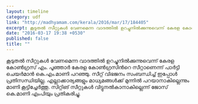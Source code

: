 ```yaml
---
layout: timeline
category: udf
link: "http://madhyamam.com/kerala/2016/mar/17/184405"
excerpt: കൂടുതൽ സീറ്റുകൾ വേണമെന്ന വാദത്തിൽ ഉറച്ചുനിൽക്കുന്നുവെന്ന് കേരള കോൺഗ്രസ് എം. പൂഞ്ഞാർ കേരള കോൺഗ്രസിന്‍റെ സീറ്റാണെന്ന് പാർട്ടി ചെയർമാൻ കെ.എം.മാണി പറഞ്ഞു.
date: "2016-03-17 19:38 +0530"
published: false
title: ""
---
```


കൂടുതൽ സീറ്റുകൾ വേണമെന്ന വാദത്തിൽ ഉറച്ചുനിൽക്കുന്നുവെന്ന് കേരള കോൺഗ്രസ് എം. പൂഞ്ഞാർ കേരള കോൺഗ്രസിന്‍റെ സീറ്റാണെന്ന് പാർട്ടി ചെയർമാൻ കെ.എം.മാണി പറഞ്ഞു.  സീറ്റ് വിഭജനം സംബന്ധിച്ച് ഇപ്പോൾ പ്രതിസന്ധിയില്ല. എല്ലാക്കാര്യങ്ങളും മാധ്യമങ്ങൾക്ക് മുന്നിൽ പറയാനാകില്ലെന്നും മാണി കൂട്ടിച്ചേർത്തു. സിറ്റിങ് സീറ്റുകൾ വിട്ടുനൽകാനാകില്ലെന്ന് ജോസ് കെ.മാണി എംപിയും പ്രതികരിച്ചു.
